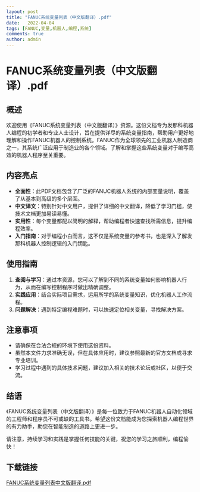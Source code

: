 ```yaml
---
layout: post
title: "FANUC系统变量列表（中文版翻译）.pdf"
date:   2022-04-04
tags: [FANUC,变量,机器人,编程,系统]
comments: true
author: admin
---
```

# FANUC系统变量列表（中文版翻译）.pdf

## 概述

欢迎使用《FANUC系统变量列表（中文版翻译）》资源。这份文档专为发那科机器人编程的初学者和专业人士设计，旨在提供详尽的系统变量指南，帮助用户更好地理解和操作FANUC机器人的控制系统。FANUC作为全球领先的工业机器人制造商之一，其系统广泛应用于制造业的各个领域。了解和掌握这些系统变量对于编写高效的机器人程序至关重要。

## 内容亮点

- **全面性**：此PDF文档包含了广泛的FANUC机器人系统的内部变量说明，覆盖了从基本到高级的多个层面。
- **中文译文**：特别针对中文用户，提供了详细的中文翻译，降低了学习门槛，使技术文档更加易读易懂。
- **实用性**：每个变量都配以简明的解释，帮助编程者快速查找所需信息，提升编程效率。
- **入门指南**：对于编程小白而言，这不仅是系统变量的参考书，也是深入了解发那科机器人控制逻辑的入门钥匙。

## 使用指南

1. **查阅与学习**：通过本资源，您可以了解到不同的系统变量如何影响机器人行为，从而在编写控制程序时做出精确调整。
2. **实践应用**：结合实际项目需求，运用所学的系统变量知识，优化机器人工作流程。
3. **问题解决**：遇到特定编程难题时，可以快速定位相关变量，寻找解决方案。

## 注意事项

- 请确保在合法合规的环境下使用这份资料。
- 虽然本文件力求准确无误，但在具体应用时，建议参照最新的官方文档或寻求专业培训。
- 学习过程中遇到的具体技术问题，建议加入相关的技术论坛或社区，以便于交流。

## 结语

《FANUC系统变量列表（中文版翻译）》是每一位致力于FANUC机器人自动化领域的工程师和程序员不可或缺的工具书。希望这份文档能成为您探索机器人编程世界的有力助手，助您在智能制造的道路上更进一步。

请注意，持续学习和实践是掌握任何技能的关键，祝您的学习之旅顺利，编程愉快！

## 下载链接

[FANUC系统变量列表中文版翻译.pdf](https://pan.quark.cn/s/321dc4293d8d)